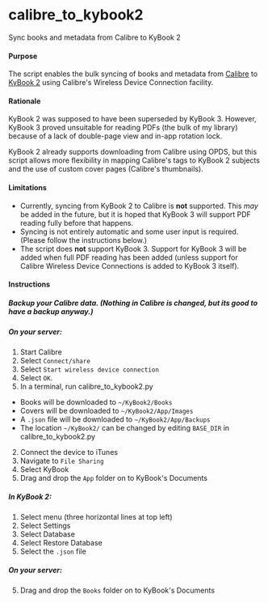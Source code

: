 # calibre_to_kybook2
Sync books and metadata from Calibre to KyBook 2

#### Purpose
The script enables the bulk syncing of books and metadata from [Calibre](https://calibre-ebook.com) to [KyBook 2](http://kybook-reader.com) using Calibre's Wireless Device Connection facility.

#### Rationale
KyBook 2 was supposed to have been superseded by KyBook 3. However, KyBook 3 proved unsuitable for reading PDFs (the bulk of my library) because of a lack of double-page view and in-app rotation lock.

KyBook 2 already supports downloading from Calibre using OPDS, but this script allows more flexibility in mapping Calibre's tags to KyBook 2 subjects and the use of custom cover pages (Calibre's thumbnails).

#### Limitations
* Currently, syncing from KyBook 2 to Calibre is **not** supported. This *may* be added in the future, but it is hoped that KyBook 3 will support PDF reading fully before that happens.
* Syncing is not entirely automatic and some user input is required. (Please follow the instructions below.)
* The script does **not** support KyBook 3. Support for KyBook 3 will be added when full PDF reading has been added (unless support for Calibre Wireless Device Connections is added to KyBook 3 itself).

#### Instructions
##### Backup your Calibre data. (Nothing in Calibre is changed, but its good to have a backup anyway.)
##### On your server:
1. Start Calibre
2. Select `Connect/share`
3. Select `Start wireless device connection`
4. Select `OK`.
5. In a terminal, run calibre_to_kybook2.py
  * Books will be downloaded to `~/KyBook2/Books`
  * Covers will be downloaded to `~/KyBook2/App/Images`
  * A `.json` file will be downloaded to `~/KyBook2/App/Backups`
  * The location `~/KyBook2/` can be changed by editing `BASE_DIR` in calibre_to_kybook2.py
2. Connect the device to iTunes
3. Navigate to `File Sharing`
4. Select KyBook
5. Drag and drop the `App` folder on to KyBook's Documents
##### In KyBook 2:
1. Select menu (three horizontal lines at top left)
2. Select Settings
3. Select Database
4. Select Restore Database
5. Select the `.json` file
##### On your server:
5. Drag and drop the `Books` folder on to KyBook's Documents
